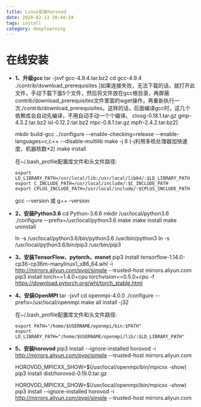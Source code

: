 ```yaml
---
title: Linux安装horovod
date: 2020-02-13 20:44:24
tags: install
category: deeplearning
---
```


# 在线安装
- **1、升级gcc**
	tar -jxvf gcc-4.9.4.tar.bz2
	cd gcc-4.9.4
	./contrib/download_prerequisites 
	[如果连接失败，无法下载的话，就打开此文件，手动下载下面5个文件，然后将文件放在gcc根目录，再屏蔽contrib/download_prerequisites文件里面的wget操作，再重新执行一次./contrib/download_prerequisites。这样的话，后面编译gcc时，这几个依赖库会自动先编译，不用自动手动一个个编译。
	cloog-0.18.1.tar.gz
	gmp-4.3.2.tar.bz2
	isl-0.12.2.tar.bz2
	mpc-0.8.1.tar.gz
	mpfr-2.4.2.tar.bz2]
	
	mkdir build-gcc
	../configure --enable-checking=release --enable-languages=c,c++ --disable-multilib
	make -j 8 (-j利用多核处理器加快速度，机器核数*2)
	make install
	
	在~/.bash_profile配置库文件和头文件路径:
	```
	export LD_LIBRARY_PATH=/usr/local/lib:/usr/local/lib64/:$LD_LIBRARY_PATH
	export C_INCLUDE_PATH=/usr/local/include/:$C_INCLUDE_PATH
	export CPLUS_INCLUDE_PATH=/usr/local/include/:$CPLUS_INCLUDE_PATH
	```
	gcc --version 或 g++ -version

- **2、安装Python3.6**
	cd Python-3.6.6
	mkdir /usr/local/python3.6
	./configure --prefix=/usr/local/python3.6
	make
	make install
	make uninstall
	
	ln -s /usr/local/python3.6/bin/python3.6  /usr/bin/python3
	ln -s /usr/local/python3.6/bin/pip3  /usr/bin/pip3

- **3、安装TensorFlow、pytorch、mxnet**
	pip3 install tensorflow-1.14.0-cp36-cp36m-manylinux1_x86_64.whl -i http://mirrors.aliyun.com/pypi/simple  --trusted-host mirrors.aliyun.com
	pip3 install torch==1.4.0+cpu torchvision==0.5.0+cpu -f https://download.pytorch.org/whl/torch_stable.html

- **4、安装OpenMPI**
    tar -jxvf 
	cd openmpi-4.0.0
	./configure --prefix=/usr/local/openmpi
	make all install -j32
	
	在~/.bash_profile配置库文件和头文件路径:
	```
	export PATH="/home/$USERNAME/openmpi/bin:$PATH"
	export LD_LIBRARY_PATH="/home/$USERNAME/openmpi/lib/:$LD_LIBRARY_PATH"
	```

- **5、安装horovod**
    pip3 install --ignore-installed horovod -i http://mirrors.aliyun.com/pypi/simple  --trusted-host mirrors.aliyun.com
	
	HOROVOD_MPICXX_SHOW=$(/usr/local/openmpi/bin/mpicxx -show) pip3 install dist/horovod-0.19.0.tar.gz
	
	HOROVOD_MPICXX_SHOW=$(/usr/local/openmpi/bin/mpicxx -show) pip3 install --ignore-installed horovod -i http://mirrors.aliyun.com/pypi/simple  --trusted-host mirrors.aliyun.com